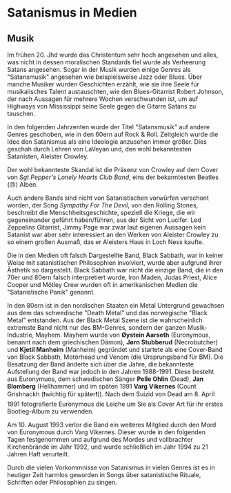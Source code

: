 # Satanismus in Medien
## Musik
Im frühen 20. Jhd wurde das Christentum sehr hoch angesehen und alles, was nicht in dessen moralischen Standards fiel wurde als Verheerung Satans angesehen. Sogar in der Musik wurden einige Genres als "Satansmusik" angesehen wie beispielsweise Jazz oder Blues. Über manche Musiker wurden Geschichten erzählt, wie sie ihre Seele für musikalisches Talent austauschten, wie den Blues-Gitarrist Robert Johnson, der nach Aussagen für mehrere Wochen verschwunden ist, um auf Highways von Mississippi seine Seele gegen die Gitarre Satans zu tauschen. 

In den folgenden Jahrzenten wurde der Titel "Satansmusik" auf andere Genres geschoben, wie in den 60ern auf Rock & Roll. Zeitgleich wurde die Idee den Satanismus als eine Ideologie anzusehen immer größer. Dies geschah durch Lehren von LaVeyan und, den wohl bekanntesten Satanisten, Aleister Crowley. 

Der wohl bekannteste Skandal ist die Präsenz von Crowley auf dem Cover von *Sgt Pepper's Lonely Hearts Club Band*, eins der bekanntesten Beatles (😠) Alben. 

Auch andere Bands sind nicht von Satanistischen vorwürfen verschont worden, der Song *Sympathy For The Devil*, von den Rolling Stones, beschreibt die Menschheitsgeschichte, speziell die Kriege, die wir gegeneinander geführt haben/führen, aus der Sicht von Lucifer. Led Zeppelins Gitarrist, Jimmy Page war zwar laut eigenen Aussagen kein Satanist war aber sehr interessiert an den Werken von Aleister Crowley zu so einem großen Ausmaß, das er Aleisters Haus in Loch Ness kaufte.  

Die in den Medien oft falsch Dargestellte Band, Black Sabbath, war in keiner Weise mit satanistischen Philosophien involviert, wurde aber aufgrund ihrer Ästhetik so dargestellt. Black Sabbath war nicht die einzige Band, die in den 70er und 80ern falsch interpretiert wurde, Iron Maden, Judas Priest, Alice Cooper und Mötley Crew wurden oft in amerikanischen Medien die "Satanistische Panik" genannt. 

In den 80ern ist in den nordischen Staaten ein Metal Untergrund gewachsen aus dem das schwedische "Death Metal" und das norwegische "Black Metal" entstanden. Aus der Black Metal Szene ist die wahrscheinlich extremste Band nicht nur des BM-Genres, sondern der ganzen Musik-Industrie, Mayhem. Mayhem wurde von **Øystein Aarseth** (Euronymous, benannt nach dem griechischen Dämon), **Jørn Stubberud** (Necrobutcher) und **Kjetil Manheim** (Manheim) gegründet und startete als eine Cover-Band von Black Sabbath, Motörhead und Venom (die Ursprungsband für BM). Die Besatzung der Band änderte sich über die Jahre, die bekannteste Aufstellung der Band war jedoch in den Jahren 1988-1991. Diese besteht aus Euronymuos, dem schwedischen Sänger **Pelle Ohlin** (Dead), **Jan Blomberg** (Hellhammer) und im späten 1991 **Varg Vikernes** (Count Grishnackh (❗wichtig für später❗)). Nach dem Suizid von Dead am 8. April 1991 fotografierte Euronymous die Leiche um Sie als Cover Art für ihr erstes Bootleg-Album zu verwenden.  

Am 10. August 1993 verlor die Band ein weiteres Mitglied durch den Mord von Euronymous durch Varg Vikernes. Dieser wurde in den folgenden Tagen festgenommen und aufgrund des Mordes und vollbrachter Kirchenbrände im Jahr 1992, und wurde schließlich im Jahr 1994 zu 21 Jahren Haft verurteilt.  

Durch die vielen Vorkommnisse von Satanismus in vielen Genres ist es in heutiger Zeit harmlos geworden in Songs über satanistische Rituale, Schriften oder Philosophien zu singen.